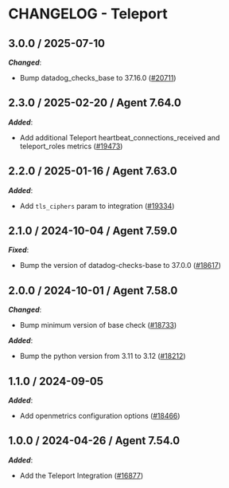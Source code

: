 # CHANGELOG - Teleport

<!-- towncrier release notes start -->

## 3.0.0 / 2025-07-10

***Changed***:

* Bump datadog_checks_base to 37.16.0 ([#20711](https://github.com/DataDog/integrations-core/pull/20711))

## 2.3.0 / 2025-02-20 / Agent 7.64.0

***Added***:

* Add additional Teleport heartbeat_connections_received and teleport_roles metrics ([#19473](https://github.com/DataDog/integrations-core/pull/19473))

## 2.2.0 / 2025-01-16 / Agent 7.63.0

***Added***:

* Add `tls_ciphers` param to integration ([#19334](https://github.com/DataDog/integrations-core/pull/19334))

## 2.1.0 / 2024-10-04 / Agent 7.59.0

***Fixed***:

* Bump the version of datadog-checks-base to 37.0.0 ([#18617](https://github.com/DataDog/integrations-core/pull/18617))

## 2.0.0 / 2024-10-01 / Agent 7.58.0

***Changed***:

* Bump minimum version of base check ([#18733](https://github.com/DataDog/integrations-core/pull/18733))

***Added***:

* Bump the python version from 3.11 to 3.12 ([#18212](https://github.com/DataDog/integrations-core/pull/18212))

## 1.1.0 / 2024-09-05

***Added***:

* Add openmetrics configuration options ([#18466](https://github.com/DataDog/integrations-core/pull/18466))

## 1.0.0 / 2024-04-26 / Agent 7.54.0

***Added***:

* Add the Teleport Integration ([#16877](https://github.com/DataDog/integrations-core/pull/16877))
